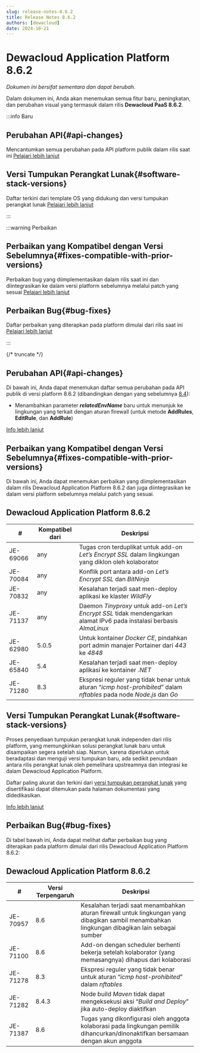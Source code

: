 ```yaml
---
slug: release-notes-8.6.2
title: Release Notes 8.6.2
authors: [dewacloud]
date: 2024-10-21
---
```

# Dewacloud Application Platform 8.6.2

_Dokumen ini bersifat sementara dan dapat berubah._

Dalam dokumen ini, Anda akan menemukan semua fitur baru, peningkatan, dan perubahan visual yang termasuk dalam rilis **Dewacloud PaaS 8.6.2**.

:::info Baru

## Perubahan API{#api-changes}

Mencantumkan semua perubahan pada API platform publik dalam rilis saat ini [Pelajari lebih lanjut](<#api-changes>)

## Versi Tumpukan Perangkat Lunak{#software-stack-versions}

Daftar terkini dari template OS yang didukung dan versi tumpukan perangkat lunak [Pelajari lebih lanjut](<#software-stack-versions>)

:::

:::warning Perbaikan

## Perbaikan yang Kompatibel dengan Versi Sebelumnya{#fixes-compatible-with-prior-versions}

Perbaikan bug yang diimplementasikan dalam rilis saat ini dan diintegrasikan ke dalam versi platform sebelumnya melalui patch yang sesuai [Pelajari lebih lanjut](<#fixes-compatible-with-prior-versions>)

## Perbaikan Bug{#bug-fixes}

Daftar perbaikan yang diterapkan pada platform dimulai dari rilis saat ini [Pelajari lebih lanjut](<#bug-fixes>)

:::

{/* truncate */}

## Perubahan API{#api-changes}

Di bawah ini, Anda dapat menemukan daftar semua perubahan pada API publik di versi platform 8.6.2 (dibandingkan dengan yang sebelumnya [8.4](<https://docs.dewacloud.com/docs/release-notes-84/#api-changes>)):

  * Menambahkan parameter _**relatedEnvName**_ baru untuk menunjuk ke lingkungan yang terkait dengan aturan firewall (untuk metode **AddRules**, **EditRule**, dan **AddRule**)

[Info lebih lanjut](<https://docs.dewacloud.com/docs/application-platform-api-docs/>)



## Perbaikan yang Kompatibel dengan Versi Sebelumnya{#fixes-compatible-with-prior-versions}

Di bawah ini, Anda dapat menemukan perbaikan yang diimplementasikan dalam rilis Dewacloud Application Platform 8.6.2 dan juga diintegrasikan ke dalam versi platform sebelumnya melalui patch yang sesuai.

Dewacloud Application Platform 8.6.2  
---  
| **#** | **Kompatibel dari** | **Deskripsi**  
---|---|---  
JE-69066 | any | Tugas cron terduplikat untuk add-on _Let’s Encrypt SSL_ dalam lingkungan yang diklon oleh kolaborator  
JE-70084 | any | Konflik port antara add-on _Let’s Encrypt SSL_ dan _BitNinja_  
JE-70832 | any | Kesalahan terjadi saat men-deploy aplikasi ke klaster _WildFly_  
JE-71137 | any | Daemon _Tinyproxy_ untuk add-on _Let’s Encrypt SSL_ tidak mendengarkan alamat IPv6 pada instalasi berbasis _AlmaLinux_  
JE-62980 | 5.0.5 | Untuk kontainer _Docker CE_, pindahkan port admin manajer Portainer dari _443_ ke _4848_  
JE-65840 | 5.4 | Kesalahan terjadi saat men-deploy aplikasi ke kontainer _.NET_  
JE-71280 | 8.3 | Ekspresi reguler yang tidak benar untuk aturan “_icmp host-prohibited_” dalam _nftables_ pada node _Node.js_ dan _Go_  
  


## Versi Tumpukan Perangkat Lunak{#software-stack-versions}

Proses penyediaan tumpukan perangkat lunak independen dari rilis platform, yang memungkinkan solusi perangkat lunak baru untuk disampaikan segera setelah siap. Namun, karena diperlukan untuk beradaptasi dan menguji versi tumpukan baru, ada sedikit penundaan antara rilis perangkat lunak oleh pemelihara upstreamnya dan integrasi ke dalam Dewacloud Application Platform.

Daftar paling akurat dan terkini dari [versi tumpukan perangkat lunak](<https://docs.dewacloud.com/docs/software-stacks-versions/>) yang disertifikasi dapat ditemukan pada halaman dokumentasi yang didedikasikan.

[Info lebih lanjut](<https://docs.dewacloud.com/docs/software-stacks-versions/>)



## Perbaikan Bug{#bug-fixes}

Di tabel bawah ini, Anda dapat melihat daftar perbaikan bug yang diterapkan pada platform dimulai dari rilis Dewacloud Application Platform 8.6.2:

Dewacloud Application Platform 8.6.2  
---  
| **#** | **Versi Terpengaruh** | **Deskripsi**  
---|---|---  
JE-70957 | 8.6 | Kesalahan terjadi saat menambahkan aturan firewall untuk lingkungan yang dibagikan sambil menambahkan lingkungan dibagikan lain sebagai sumber  
JE-71100 | 8.6 | Add-on dengan scheduler berhenti bekerja setelah kolaborator (yang memasangnya) dihapus dari kolaborasi  
JE-71278 | 8.3 | Ekspresi reguler yang tidak benar untuk aturan “_icmp host-prohibited_” dalam _nftables_  
JE-71282 | 8.4.3 | Node build _Maven_ tidak dapat mengeksekusi aksi “_Build and Deploy_” jika auto-deploy diaktifkan  
JE-71387 | 8.6 | Tugas yang dikonfigurasi oleh anggota kolaborasi pada lingkungan pemilik dihancurkan/dinonaktifkan bersamaan dengan akun anggota  
  

